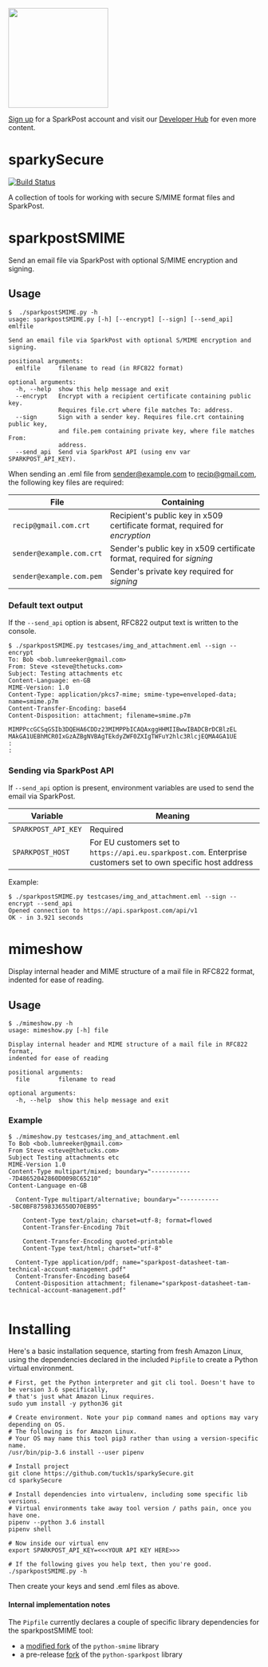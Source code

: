 <a href="https://www.sparkpost.com"><img src="https://www.sparkpost.com/sites/default/files/attachments/SparkPost_Logo_2-Color_Gray-Orange_RGB.svg" width="200px"/></a>

[Sign up](https://app.sparkpost.com/join?plan=free-0817?src=Social%20Media&sfdcid=70160000000pqBb&pc=GitHubSignUp&utm_source=github&utm_medium=social-media&utm_campaign=github&utm_content=sign-up) for a SparkPost account and visit our [Developer Hub](https://developers.sparkpost.com) for even more content.

# sparkySecure
[![Build Status](https://travis-ci.org/tuck1s/sparkySecure.svg?branch=master)](https://travis-ci.org/tuck1s/sparkySecure)

A collection of tools for working with secure S/MIME format files and SparkPost.

# sparkpostSMIME
Send an email file via SparkPost with optional S/MIME encryption and signing.

## Usage
```
$  ./sparkpostSMIME.py -h
usage: sparkpostSMIME.py [-h] [--encrypt] [--sign] [--send_api] emlfile

Send an email file via SparkPost with optional S/MIME encryption and signing.

positional arguments:
  emlfile     filename to read (in RFC822 format)

optional arguments:
  -h, --help  show this help message and exit
  --encrypt   Encrypt with a recipient certificate containing public key.
              Requires file.crt where file matches To: address.
  --sign      Sign with a sender key. Requires file.crt containing public key,
              and file.pem containing private key, where file matches From:
              address.
  --send_api  Send via SparkPost API (using env var SPARKPOST_API_KEY).
```

When sending an .eml file from sender@example.com to recip@gmail.com, the following key files are required:

|File|Containing|
|---|---|
|`recip@gmail.com.crt`|Recipient's public key in x509 certificate format, required for *encryption*|       
|`sender@example.com.crt`|Sender's public key in x509 certificate format, required for *signing*|
|`sender@example.com.pem`|Sender's private key required for *signing*|

### Default text output
If the `--send_api` option is absent, RFC822 output text is written to the console.
```
$ ./sparkpostSMIME.py testcases/img_and_attachment.eml --sign --encrypt
To: Bob <bob.lumreeker@gmail.com>
From: Steve <steve@thetucks.com>
Subject: Testing attachments etc
Content-Language: en-GB
MIME-Version: 1.0
Content-Type: application/pkcs7-mime; smime-type=enveloped-data; name=smime.p7m
Content-Transfer-Encoding: base64
Content-Disposition: attachment; filename=smime.p7m

MIMPPccGCSqGSIb3DQEHA6CDDz23MIMPPbICAQAxggHHMIIBwwIBADCBrDCBlzEL
MAkGA1UEBhMCR0IxGzAZBgNVBAgTEkdyZWF0ZXIgTWFuY2hlc3RlcjEQMA4GA1UE
:
:
```

### Sending via SparkPost API
If `--send_api` option is present, environment variables are used to send the email via SparkPost.

|Variable|Meaning|
|---|---|
|`SPARKPOST_API_KEY`|Required|
|`SPARKPOST_HOST`|For EU customers set to `https://api.eu.sparkpost.com`. Enterprise customers set to own specific host address|

Example:
```
$ ./sparkpostSMIME.py testcases/img_and_attachment.eml --sign --encrypt --send_api
Opened connection to https://api.sparkpost.com/api/v1
OK - in 3.921 seconds
```

# mimeshow
Display internal header and MIME structure of a mail file in RFC822 format, indented for ease of reading.

## Usage 
```
$ ./mimeshow.py -h
usage: mimeshow.py [-h] file

Display internal header and MIME structure of a mail file in RFC822 format,
indented for ease of reading

positional arguments:
  file        filename to read

optional arguments:
  -h, --help  show this help message and exit
```

### Example
```
$ ./mimeshow.py testcases/img_and_attachment.eml 
To Bob <bob.lumreeker@gmail.com>
From Steve <steve@thetucks.com>
Subject Testing attachments etc
MIME-Version 1.0
Content-Type multipart/mixed; boundary="------------7D48652042860D0098C65210"
Content-Language en-GB

  Content-Type multipart/alternative; boundary="------------58C0BF87598336550D70EB95"

    Content-Type text/plain; charset=utf-8; format=flowed
    Content-Transfer-Encoding 7bit

    Content-Transfer-Encoding quoted-printable
    Content-Type text/html; charset="utf-8"

  Content-Type application/pdf; name="sparkpost-datasheet-tam-technical-account-management.pdf"
  Content-Transfer-Encoding base64
  Content-Disposition attachment; filename="sparkpost-datasheet-tam-technical-account-management.pdf"
 
```

# Installing

Here's a basic installation sequence, starting from fresh Amazon Linux, using the dependencies
declared in the included `Pipfile` to create a Python virtual environment.

```
# First, get the Python interpreter and git cli tool. Doesn't have to be version 3.6 specifically,
# that's just what Amazon Linux requires.
sudo yum install -y python36 git

# Create environment. Note your pip command names and options may vary depending on OS.
# The following is for Amazon Linux.
# Your OS may name this tool pip3 rather than using a version-specific name.
/usr/bin/pip-3.6 install --user pipenv

# Install project
git clone https://github.com/tuck1s/sparkySecure.git
cd sparkySecure

# Install dependencies into virtualenv, including some specific lib versions.
# Virtual environments take away tool version / paths pain, once you have one.
pipenv --python 3.6 install
pipenv shell

# Now inside our virtual env
export SPARKPOST_API_KEY=<<<YOUR API KEY HERE>>>

# If the following gives you help text, then you're good.
./sparkpostSMIME.py -h
```

Then create your keys and send .eml files as above.

#### Internal implementation notes

The `Pipfile` currently declares a couple of specific library dependencies for the sparkpostSMIME tool:
- a [modified fork](https://github.com/tuck1s/python-smime) of the `python-smime` library
- a pre-release [fork](https://github.com/tuck1s/python-sparkpost) of the `python-sparkpost` library

